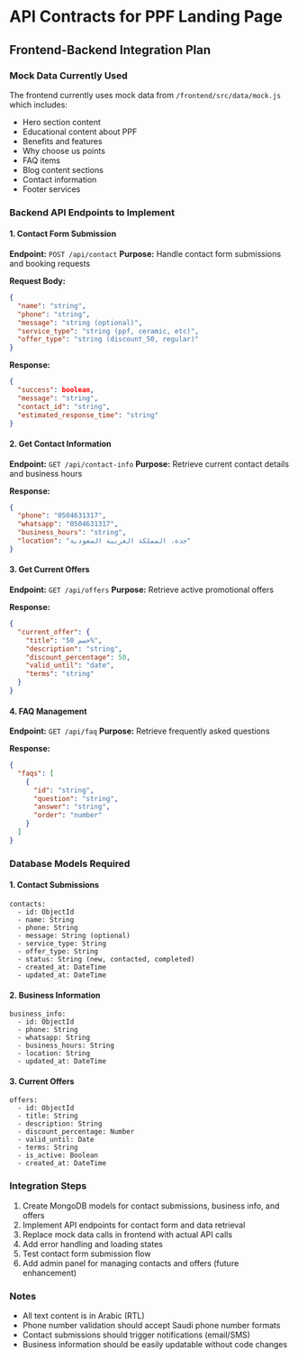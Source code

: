 # API Contracts for PPF Landing Page

## Frontend-Backend Integration Plan

### Mock Data Currently Used
The frontend currently uses mock data from `/frontend/src/data/mock.js` which includes:
- Hero section content
- Educational content about PPF
- Benefits and features
- Why choose us points
- FAQ items
- Blog content sections
- Contact information
- Footer services

### Backend API Endpoints to Implement

#### 1. Contact Form Submission
**Endpoint:** `POST /api/contact`
**Purpose:** Handle contact form submissions and booking requests

**Request Body:**
```json
{
  "name": "string",
  "phone": "string", 
  "message": "string (optional)",
  "service_type": "string (ppf, ceramic, etc)",
  "offer_type": "string (discount_50, regular)"
}
```

**Response:**
```json
{
  "success": boolean,
  "message": "string",
  "contact_id": "string",
  "estimated_response_time": "string"
}
```

#### 2. Get Contact Information
**Endpoint:** `GET /api/contact-info`
**Purpose:** Retrieve current contact details and business hours

**Response:**
```json
{
  "phone": "0504631317",
  "whatsapp": "0504631317", 
  "business_hours": "string",
  "location": "جدة، المملكة العربية السعودية"
}
```

#### 3. Get Current Offers
**Endpoint:** `GET /api/offers`
**Purpose:** Retrieve active promotional offers

**Response:**
```json
{
  "current_offer": {
    "title": "خصم 50%",
    "description": "string",
    "discount_percentage": 50,
    "valid_until": "date",
    "terms": "string"
  }
}
```

#### 4. FAQ Management
**Endpoint:** `GET /api/faq`
**Purpose:** Retrieve frequently asked questions

**Response:**
```json
{
  "faqs": [
    {
      "id": "string",
      "question": "string",
      "answer": "string",
      "order": "number"
    }
  ]
}
```

### Database Models Required

#### 1. Contact Submissions
```
contacts:
  - id: ObjectId
  - name: String
  - phone: String
  - message: String (optional)
  - service_type: String
  - offer_type: String
  - status: String (new, contacted, completed)
  - created_at: DateTime
  - updated_at: DateTime
```

#### 2. Business Information
```
business_info:
  - id: ObjectId
  - phone: String
  - whatsapp: String
  - business_hours: String
  - location: String
  - updated_at: DateTime
```

#### 3. Current Offers
```
offers:
  - id: ObjectId
  - title: String
  - description: String
  - discount_percentage: Number
  - valid_until: Date
  - terms: String
  - is_active: Boolean
  - created_at: DateTime
```

### Integration Steps
1. Create MongoDB models for contact submissions, business info, and offers
2. Implement API endpoints for contact form and data retrieval
3. Replace mock data calls in frontend with actual API calls
4. Add error handling and loading states
5. Test contact form submission flow
6. Add admin panel for managing contacts and offers (future enhancement)

### Notes
- All text content is in Arabic (RTL)
- Phone number validation should accept Saudi phone number formats
- Contact submissions should trigger notifications (email/SMS)
- Business information should be easily updatable without code changes